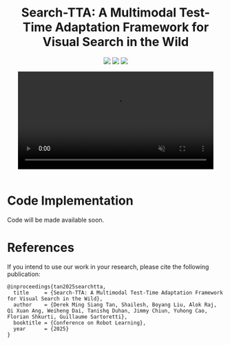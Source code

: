 <h1 align="center"> Search-TTA: A Multimodal Test-Time Adaptation Framework for Visual Search in the Wild </h1>

<div align="center">

<a href='https://search-tta.github.io/'><img src='https://img.shields.io/badge/Project-Page-Green'></a> 
<a href='https://arxiv.org/abs/2505.11350'><img src='https://img.shields.io/badge/Paper-Arxiv-red'></a>
<a href='https://huggingface.co/spaces/derektan95/search-tta-demo'><img src='https://img.shields.io/badge/🤗%20Hugging%20Face-Spaces-yellow'></a>


<!-- <img src="assets/Real_Drone_Yosemite_1500bitrate.mp4" width="90%"/> -->

<video width="90%" autoplay muted loop>
  <source src="./assets/Real_Drone_Yosemite_1500bitrate.mp4" type="video/mp4">
</video>

</div>

<br>

# Code Implementation
Code will be made available soon.


# References
If you intend to use our work in your research, please cite the following publication:
```
@inproceedings{tan2025searchtta,
  title     = {Search-TTA: A Multimodal Test-Time Adaptation Framework for Visual Search in the Wild},
  author    = {Derek Ming Siang Tan, Shailesh, Boyang Liu, Alok Raj, Qi Xuan Ang, Weiheng Dai, Tanishq Duhan, Jimmy Chiun, Yuhong Cao, Florian Shkurti, Guillaume Sartoretti},
  booktitle = {Conference on Robot Learning},
  year      = {2025}
}
```
